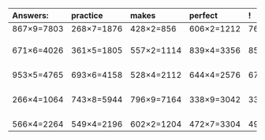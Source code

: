 | Answers: | practice | makes | perfect | ! |
| :--- | :--- | :--- | :--- | :--- |
| 867×9=7803 | 268×7=1876 | 428×2=856 | 606×2=1212 | 760×2=1520 | 
|   |   |   |   |   | 
|   |   |   |   |   | 
|   |   |   |   |   | 
| 671×6=4026 | 361×5=1805 | 557×2=1114 | 839×4=3356 | 857×6=5142 | 
|   |   |   |   |   | 
|   |   |   |   |   | 
|   |   |   |   |   | 
|   |   |   |   |   | 
| 953×5=4765 | 693×6=4158 | 528×4=2112 | 644×4=2576 | 672×7=4704 | 
|   |   |   |   |   | 
|   |   |   |   |   | 
|   |   |   |   |   | 
|   |   |   |   |   | 
| 266×4=1064 | 743×8=5944 | 796×9=7164 | 338×9=3042 | 333×5=1665 | 
|   |   |   |   |   | 
|   |   |   |   |   | 
|   |   |   |   |   | 
|   |   |   |   |   | 
| 566×4=2264 | 549×4=2196 | 602×2=1204 | 472×7=3304 | 497×8=3976 | 
